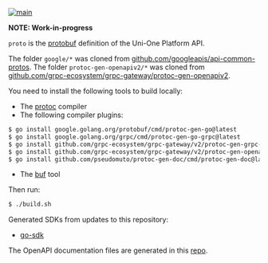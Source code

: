[![main](https://github.com/unioneplatform/proto/actions/workflows/main.yml/badge.svg)](https://github.com/unioneplatform/proto/actions/workflows/main.yml)

**NOTE: Work-in-progress**

`proto` is the [protobuf](https://developers.google.com/protocol-buffers) definition of the Uni-One Platform API.

The folder `google/*` was cloned from [github.com/googleapis/api-common-protos](https://github.com/googleapis/api-common-protos). The folder `protoc-gen-openapiv2/*` was cloned from [github.com/grpc-ecosystem/grpc-gateway/protoc-gen-openapiv2](https://github.com/grpc-ecosystem/grpc-gateway/tree/master/protoc-gen-openapiv2).

You need to install the following tools to build locally:

* The [protoc](https://grpc.io/docs/protoc-installation/) compiler
* The following compiler plugins:

```bash
$ go install google.golang.org/protobuf/cmd/protoc-gen-go@latest
$ go install google.golang.org/grpc/cmd/protoc-gen-go-grpc@latest
$ go install github.com/grpc-ecosystem/grpc-gateway/v2/protoc-gen-grpc-gateway@latest
$ go install github.com/grpc-ecosystem/grpc-gateway/v2/protoc-gen-openapiv2@latest
$ go install github.com/pseudomuto/protoc-gen-doc/cmd/protoc-gen-doc@latest
```

* The [buf](https://docs.buf.build/installation) tool

Then run:

```bash
$ ./build.sh
```

Generated SDKs from updates to this repository:

* [go-sdk](https://github.com/unioneplatform/go-sdk)

The OpenAPI documentation files are generated in this [repo](https://github.com/unioneplatform/api-docs).
